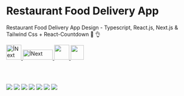 # Restaurant Food Delivery App

Restaurant Food Delivery App Design - Typescript, React.js, Next.js & Tailwind Css + React-Countdown   🎁 👌

<a href="https://www.typescriptlang.org/">
    <img
      src="https://cdn.iconscout.com/icon/free/png-256/free-typescript-3521774-2945272.png?f=webp"
      alt="أNext"
      width="40"
      height="40"
    />
  </a>
<a href="https://nextjs.org/" target="_blank" rel="noreferrer">
    <img
      src="https://s30.picofile.com/file/8473042000/nextjs.png"
      alt="أNext"
      width="80"
      height="27"
    />
  </a>
  <a href="https://tailwindcss.com/" target="_blank" rel="noreferrer">
    <img
      src="https://www.vectorlogo.zone/logos/tailwindcss/tailwindcss-icon.svg"
      width="40"
      height="40"
    />
  </a>
  <a href="https://next-auth.js.org/">
    <img
      src="https://next-auth.js.org/img/logo/logo-sm.png"
      width="35"
      height="39"
    />
  </a>

  \
  <br />
  
![](https://s30.picofile.com/file/8473668500/res1.png)
![](https://s31.picofile.com/file/8473668526/res2.png)
![](https://s31.picofile.com/file/8473668534/res3.png)
![](https://s31.picofile.com/file/8473668542/res4.png)
![](https://s30.picofile.com/file/8473668550/res5.png)
![](https://s31.picofile.com/file/8473668576/res6.png)
![](https://s30.picofile.com/file/8473668584/res7.png)


 
